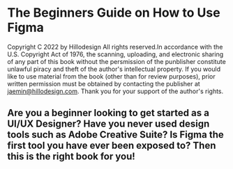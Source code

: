 # The Beginners Guide on How to Use Figma

Copyright C 2022 by Hillodesign All rights reserved.In accordance with the U.S. Copyright Act of 1976, the scanning, uploading, and electronic sharing of any part of this book without the persmission of the punblisher constitute unlawful piracy and theft of the author's intellectual property. If you would like to use material from the book (other than for review purposes), prior written permission must be obtained by contacting the publisher at jaemin@hillodesign.com. Thank you for your support of the author's rights.

## Are you a beginner looking to get started as a UI/UX Designer? Have you never used design tools such as Adobe Creative Suite? Is Figma the first tool you have ever been exposed to? Then this is the right book for you!


